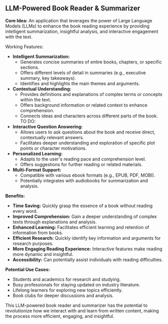 ## LLM-Powered Book Reader & Summarizer

**Core Idea:** An application that leverages the power of Large Language Models (LLMs) to enhance the book reading experience by providing intelligent summarization, insightful analysis, and interactive engagement with the text.

Working Features:
* **Intelligent Summarization:**
    * Generates concise summaries of entire books, chapters, or specific sections.
    * Offers different levels of detail in summaries (e.g., executive summary, key takeaways).
    * Identifies and highlights the main themes and arguments.
* **Contextual Understanding:**
    * Provides definitions and explanations of complex terms or concepts within the text.
    * Offers background information or related context to enhance comprehension.
    * Connects ideas and characters across different parts of the book.
TO DO:
* **Interactive Question Answering:**
    * Allows users to ask questions about the book and receive direct, contextually relevant answers.
    * Facilitates deeper understanding and exploration of specific plot points or character motivations.
* **Personalized Learning:**
    * Adapts to the user's reading pace and comprehension level.
    * Offers suggestions for further reading or related materials.
* **Multi-Format Support:**
    * Compatible with various ebook formats (e.g., EPUB, PDF, MOBI).
    * Potentially integrates with audiobooks for summarization and analysis.

**Benefits:**

* **Time Saving:** Quickly grasp the essence of a book without reading every word.
* **Improved Comprehension:** Gain a deeper understanding of complex texts through explanations and analysis.
* **Enhanced Learning:** Facilitates efficient learning and retention of information from books.
* **Efficient Research:** Quickly identify key information and arguments for research purposes.
* **More Engaging Reading Experience:** Interactive features make reading more dynamic and insightful.
* **Accessibility:** Can potentially assist individuals with reading difficulties.

**Potential Use Cases:**

* Students and academics for research and studying.
* Busy professionals for staying updated on industry literature.
* Lifelong learners for exploring new topics efficiently.
* Book clubs for deeper discussions and analysis.

This LLM-powered book reader and summarizer has the potential to revolutionize how we interact with and learn from written content, making the process more efficient, engaging, and insightful.
